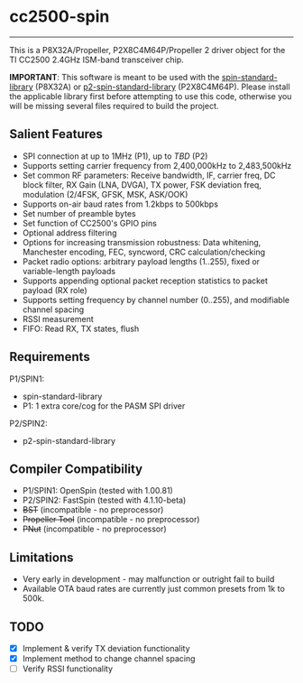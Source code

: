 # cc2500-spin 
-------------

This is a P8X32A/Propeller, P2X8C4M64P/Propeller 2 driver object for the TI CC2500 2.4GHz ISM-band transceiver chip.

**IMPORTANT**: This software is meant to be used with the [spin-standard-library](https://github.com/avsa242/spin-standard-library) (P8X32A) or [p2-spin-standard-library](https://github.com/avsa242/p2-spin-standard-library) (P2X8C4M64P). Please install the applicable library first before attempting to use this code, otherwise you will be missing several files required to build the project.

## Salient Features

* SPI connection at up to 1MHz (P1), up to _TBD_ (P2)
* Supports setting carrier frequency from 2,400,000kHz to 2,483,500kHz
* Set common RF parameters: Receive bandwidth, IF, carrier freq, DC block filter, RX Gain (LNA, DVGA), TX power, FSK deviation freq, modulation (2/4FSK, GFSK, MSK, ASK/OOK)
* Supports on-air baud rates from 1.2kbps to 500kbps
* Set number of preamble bytes
* Set function of CC2500's GPIO pins
* Optional address filtering
* Options for increasing transmission robustness: Data whitening, Manchester encoding, FEC, syncword, CRC calculation/checking
* Packet radio options: arbitrary payload lengths (1..255), fixed or variable-length payloads
* Supports appending optional packet reception statistics to packet payload (RX role)
* Supports setting frequency by channel number (0..255), and modifiable channel spacing
* RSSI measurement
* FIFO: Read RX, TX states, flush

## Requirements

P1/SPIN1:
* spin-standard-library
* P1: 1 extra core/cog for the PASM SPI driver

P2/SPIN2:
* p2-spin-standard-library

## Compiler Compatibility

* P1/SPIN1: OpenSpin (tested with 1.00.81)
* P2/SPIN2: FastSpin (tested with 4.1.10-beta)
* ~~BST~~ (incompatible - no preprocessor)
* ~~Propeller Tool~~ (incompatible - no preprocessor)
* ~~PNut~~ (incompatible - no preprocessor)

## Limitations

* Very early in development - may malfunction or outright fail to build
* Available OTA baud rates are currently just common presets from 1k to 500k.

## TODO

- [x] Implement & verify TX deviation functionality
- [x] Implement method to change channel spacing
- [ ] Verify RSSI functionality
